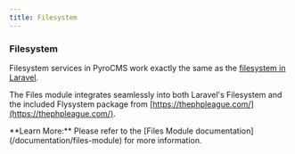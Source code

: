 ```yaml
---
title: Filesystem
---
```


### Filesystem

Filesystem services in PyroCMS work exactly the same as the [filesystem in Laravel](https://laravel.com/docs/5.3/filesystem).

The Files module integrates seamlessly into both Laravel's Filesystem and the included Flysystem package from [](https://thephpleague.com/)[https://thephpleague.com/](https://thephpleague.com/).

<div class="alert alert-info">**Learn More:** Please refer to the [Files Module documentation](/documentation/files-module) for more information.</div>
